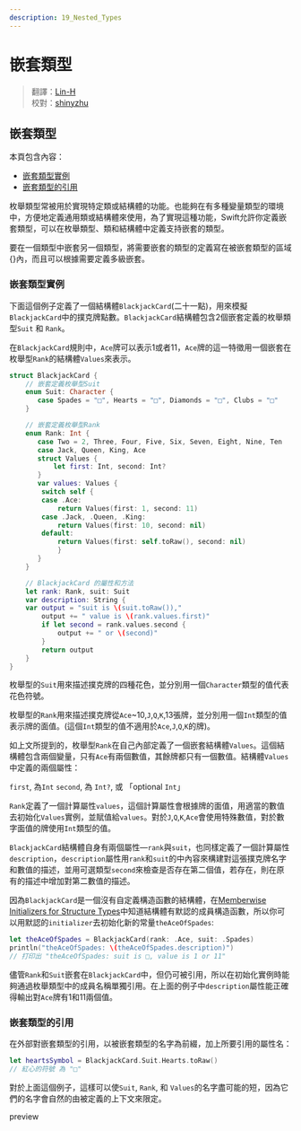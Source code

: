 ```yaml
---
description: 19_Nested_Types
---
```


# 嵌套類型

> 翻譯：[Lin-H](https://github.com/Lin-H)  
> 校對：[shinyzhu](https://github.com/shinyzhu)

## 嵌套類型

本頁包含內容：

* [嵌套類型實例](19_nested_types.md#nested_types_in_action)
* [嵌套類型的引用](19_nested_types.md#referring_to_nested_types)

枚舉類型常被用於實現特定類或結構體的功能。也能夠在有多種變量類型的環境中，方便地定義通用類或結構體來使用，為了實現這種功能，Swift允許你定義嵌套類型，可以在枚舉類型、類和結構體中定義支持嵌套的類型。

要在一個類型中嵌套另一個類型，將需要嵌套的類型的定義寫在被嵌套類型的區域{}內，而且可以根據需要定義多級嵌套。

### 嵌套類型實例

下面這個例子定義了一個結構體`BlackjackCard`\(二十一點\)，用來模擬`BlackjackCard`中的撲克牌點數。`BlackjackCard`結構體包含2個嵌套定義的枚舉類型`Suit` 和 `Rank`。

在`BlackjackCard`規則中，`Ace`牌可以表示1或者11，`Ace`牌的這一特徵用一個嵌套在枚舉型`Rank`的結構體`Values`來表示。

```swift
struct BlackjackCard {
    // 嵌套定義枚舉型Suit
    enum Suit: Character {
       case Spades = "□", Hearts = "□", Diamonds = "□", Clubs = "□"
    }

    // 嵌套定義枚舉型Rank
    enum Rank: Int {
       case Two = 2, Three, Four, Five, Six, Seven, Eight, Nine, Ten
       case Jack, Queen, King, Ace
       struct Values {
           let first: Int, second: Int?
       }
       var values: Values {
        switch self {
        case .Ace:
            return Values(first: 1, second: 11)
        case .Jack, .Queen, .King:
            return Values(first: 10, second: nil)
        default:
            return Values(first: self.toRaw(), second: nil)
            }
       }
    }

    // BlackjackCard 的屬性和方法
    let rank: Rank, suit: Suit
    var description: String {
    var output = "suit is \(suit.toRaw()),"
        output += " value is \(rank.values.first)"
        if let second = rank.values.second {
            output += " or \(second)"
        }
        return output
    }
}
```

枚舉型的`Suit`用來描述撲克牌的四種花色，並分別用一個`Character`類型的值代表花色符號。

枚舉型的`Rank`用來描述撲克牌從`Ace`~10,`J`,`Q`,`K`,13張牌，並分別用一個`Int`類型的值表示牌的面值。\(這個`Int`類型的值不適用於`Ace`,`J`,`Q`,`K`的牌\)。

如上文所提到的，枚舉型`Rank`在自己內部定義了一個嵌套結構體`Values`。這個結構體包含兩個變量，只有`Ace`有兩個數值，其餘牌都只有一個數值。結構體`Values`中定義的兩個屬性：

`first`, 為`Int` `second`, 為 `Int?`, 或 「optional `Int`」

`Rank`定義了一個計算屬性`values`，這個計算屬性會根據牌的面值，用適當的數值去初始化`Values`實例，並賦值給`values`。對於`J`,`Q`,`K`,`Ace`會使用特殊數值，對於數字面值的牌使用`Int`類型的值。

`BlackjackCard`結構體自身有兩個屬性—`rank`與`suit`，也同樣定義了一個計算屬性`description`，`description`屬性用`rank`和`suit`的中內容來構建對這張撲克牌名字和數值的描述，並用可選類型`second`來檢查是否存在第二個值，若存在，則在原有的描述中增加對第二數值的描述。

因為`BlackjackCard`是一個沒有自定義構造函數的結構體，在[Memberwise Initializers for Structure Types](https://github.com/CocoaChina-editors/Welcome-to-Swift/blob/master/The%20Swift%20Programming%20Language/02Language%20Guide/14Initialization.md)中知道結構體有默認的成員構造函數，所以你可以用默認的`initializer`去初始化新的常量`theAceOfSpades`:

```swift
let theAceOfSpades = BlackjackCard(rank: .Ace, suit: .Spades)
println("theAceOfSpades: \(theAceOfSpades.description)")
// 打印出 "theAceOfSpades: suit is □, value is 1 or 11"
```

儘管`Rank`和`Suit`嵌套在`BlackjackCard`中，但仍可被引用，所以在初始化實例時能夠通過枚舉類型中的成員名稱單獨引用。在上面的例子中`description`屬性能正確得輸出對`Ace`牌有1和11兩個值。

### 嵌套類型的引用

在外部對嵌套類型的引用，以被嵌套類型的名字為前綴，加上所要引用的屬性名：

```swift
let heartsSymbol = BlackjackCard.Suit.Hearts.toRaw()
// 紅心的符號 為 "□"
```

對於上面這個例子，這樣可以使`Suit`, `Rank`, 和 `Values`的名字盡可能的短，因為它們的名字會自然的由被定義的上下文來限定。

preview

